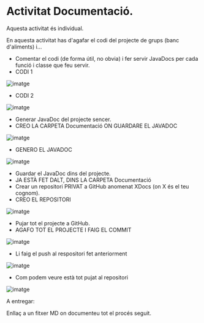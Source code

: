 # Activitat Documentació.

Aquesta activitat és individual.

En aquesta activitat has d'agafar el codi del projecte de grups (banc d'aliments) i...

- Comentar el codi (de forma útil, no obvia) i fer servir JavaDocs per cada funció i classe que feu servir.
- CODI 1

![imatge](https://user-images.githubusercontent.com/114901284/218981530-e064ce40-cccf-4bd7-b202-23be0ebaee2d.png)
- CODI 2

![imatge](https://user-images.githubusercontent.com/114901284/218981550-e43e0b49-f41f-4caf-977c-084b5e52eef6.png)

- Generar JavaDoc del projecte sencer.
- CREO LA CARPETA Documentació ON GUARDARE EL JAVADOC

![imatge](https://user-images.githubusercontent.com/114901284/218981784-e88ad1c2-7de9-4708-a250-5e266d0e3a31.png)

- GENERO EL JAVADOC

![imatge](https://user-images.githubusercontent.com/114901284/218981852-a44b61f8-9feb-47b0-b276-b7705283307a.png)

- Guardar el JavaDoc dins del projecte.
- JA ESTÀ FET DALT, DINS LA CARPETA Documentació
- Crear un repositori PRIVAT a GitHub anomenat XDocs (on X és el teu cognom).
- CREO EL REPOSITORI

![imatge](https://user-images.githubusercontent.com/114901284/218982095-5ee5294e-2688-424e-87e3-2c10a08668e3.png)


- Pujar tot el projecte a GitHub.
- AGAFO TOT EL PROJECTE I FAIG EL COMMIT

![imatge](https://user-images.githubusercontent.com/114901284/218982261-31e99817-7314-4b40-87e6-65fd68b7dba1.png)

- Li faig el push al respositori fet anteriorment

![imatge](https://user-images.githubusercontent.com/114901284/218982324-b03f5f1d-a0e0-4847-996f-15fe9394e963.png)

- Com podem veure està tot pujat al repositori

![imatge](https://user-images.githubusercontent.com/114901284/218982706-959815a2-cbc6-41ea-ae9c-6ab943fbbc04.png)



A entregar:

Enllaç a un fitxer MD on documenteu tot el procés seguit.
